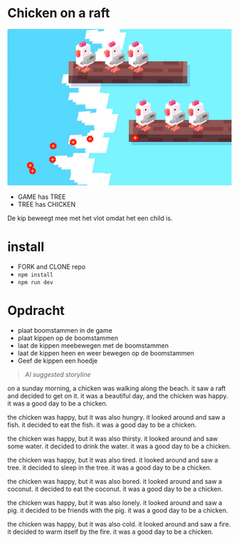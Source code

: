 # Chicken on a raft

![preview](./src/images/preview.png)

- GAME has TREE
- TREE has CHICKEN

De kip beweegt mee met het vlot omdat het een child is.

# install
- FORK and CLONE repo
- `npm install`
- `npm run dev`

# Opdracht
- plaat boomstammen in de game
- plaat kippen op de boomstammen
- laat de kippen meebewegen met de boomstammen
- laat de kippen heen en weer bewegen op de boomstammen
- Geef de kippen een hoedje



> *AI suggested storyline*

on a sunday morning, a chicken was walking along the beach. it saw a raft and decided to get on it. it was a beautiful day, and the chicken was happy. it was a good day to be a chicken.

the chicken was happy, but it was also hungry. it looked around and saw a fish. it decided to eat the fish. it was a good day to be a chicken.

the chicken was happy, but it was also thirsty. it looked around and saw some water. it decided to drink the water. it was a good day to be a chicken.

the chicken was happy, but it was also tired. it looked around and saw a tree. it decided to sleep in the tree. it was a good day to be a chicken.

the chicken was happy, but it was also bored. it looked around and saw a coconut. it decided to eat the coconut. it was a good day to be a chicken.

the chicken was happy, but it was also lonely. it looked around and saw a pig. it decided to be friends with the pig. it was a good day to be a chicken.

the chicken was happy, but it was also cold. it looked around and saw a fire. it decided to warm itself by the fire. it was a good day to be a chicken.